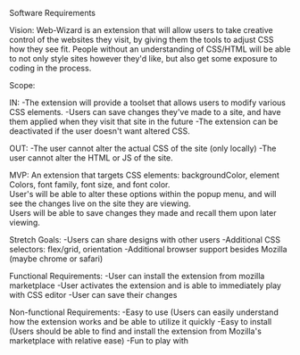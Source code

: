 Software Requirements

Vision:
Web-Wizard is an extension that will allow users to take creative control of the websites they visit, by giving them the tools to adjust CSS how they see fit.
People without an understanding of CSS/HTML will be able to not only style sites however they'd like, but also get some exposure to coding in the process.

Scope:

IN:
-The extension will provide a toolset that allows users to modify various CSS elements.
-Users can save changes they've made to a site, and have them applied when they visit that site in the future
-The extension can be deactivated if the user doesn't want altered CSS.

OUT:
-The user cannot alter the actual CSS of the site (only locally)
-The user cannot alter the HTML or JS of the site.

MVP:
An extension that targets CSS elements: backgroundColor, element Colors, font family, font size, and font color.  
User's will be able to alter these options within the popup menu, and will see the changes live on the site they are viewing.  
Users will be able to save changes they made and recall them upon later viewing.

Stretch Goals:
-Users can share designs with other users
-Additional CSS selectors: flex/grid, orientation
-Additional browser support besides Mozilla (maybe chrome or safari)

Functional Requirements:
-User can install the extension from mozilla marketplace
-User activates the extension and is able to immediately play with CSS editor
-User can save their changes


Non-functional Requirements:
-Easy to use (Users can easily understand how the extension works and be able to utilize it quickly
-Easy to install (Users should be able to find and install the extension from Mozilla's marketplace with relative ease)
-Fun to play with

